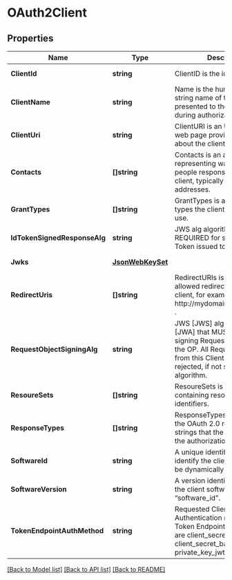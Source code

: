 # OAuth2Client

## Properties
Name | Type | Description | Notes
------------ | ------------- | ------------- | -------------
**ClientId** | **string** | ClientID  is the id for this client. | [default to null]
**ClientName** | **string** | Name is the human-readable string name of the client to be presented to the end-user during authorization. | [default to null]
**ClientUri** | **string** | ClientURI is an URL string of a web page providing information about the client. | [default to null]
**Contacts** | **[]string** | Contacts is an array of strings representing ways to contact people responsible for this client, typically email addresses. | [default to null]
**GrantTypes** | **[]string** | GrantTypes is an array of grant types the client is allowed to use. | [default to null]
**IdTokenSignedResponseAlg** | **string** | JWS alg algorithm [JWA] REQUIRED for signing the ID Token issued to this Client. | [optional] [default to null]
**Jwks** | [**JsonWebKeySet**](JSONWebKeySet.md) |  | [default to null]
**RedirectUris** | **[]string** | RedirectURIs is an array of allowed redirect urls for the client, for example http://mydomain/oauth/callback . | [optional] [default to null]
**RequestObjectSigningAlg** | **string** | JWS [JWS] alg algorithm [JWA] that MUST be used for signing Request Objects sent to the OP. All Request Objects from this Client MUST be rejected, if not signed with this algorithm. | [optional] [default to null]
**ResoureSets** | **[]string** | ResoureSets is an array containing resource set identifiers. | [optional] [default to null]
**ResponseTypes** | **[]string** | ResponseTypes is an array of the OAuth 2.0 response type strings that the client can use at the authorization endpoint. | [optional] [default to null]
**SoftwareId** | **string** | A unique identifier string to identify the client software to be dynamically registered. | [default to null]
**SoftwareVersion** | **string** | A version identifier string for the client software identified by “software_id”. | [default to null]
**TokenEndpointAuthMethod** | **string** | Requested Client Authentication method for the Token Endpoint. The options are client_secret_post, client_secret_basic, private_key_jwt, and none. | [default to null]

[[Back to Model list]](../README.md#documentation-for-models) [[Back to API list]](../README.md#documentation-for-api-endpoints) [[Back to README]](../README.md)

